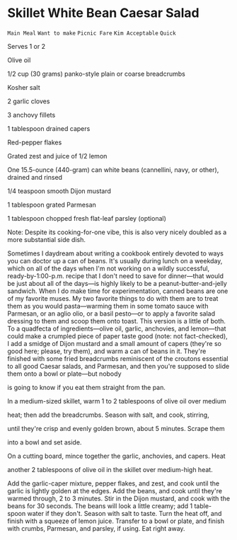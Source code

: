 # Skillet White Bean Caesar Salad

`Main Meal` `Want to make` `Picnic Fare` `Kim Acceptable` `Quick`

Serves 1 or 2

Olive oil

1/2 cup (30 grams) panko-style plain or coarse breadcrumbs

Kosher salt

2 garlic cloves

3 anchovy fillets

1 tablespoon drained capers

Red-pepper flakes

Grated zest and juice of 1/2 lemon

One 15.5-ounce (440-gram) can white beans (cannellini, navy, or other), drained and rinsed

1/4 teaspoon smooth Dijon mustard

1 tablespoon grated Parmesan

1 tablespoon chopped fresh flat-leaf parsley (optional)

Note: Despite its cooking-for-one vibe, this is also very nicely doubled as a more substantial side dish.

Sometimes I daydream about writing a cookbook entirely devoted to ways you can doctor up a can of beans. It's usually during lunch on a weekday, which on all of the days when I'm not working on a wildly successful, ready-by-1:00-p.m. recipe that I don't need to save for dinner—that would be just about all of the days—is highly likely to be a peanut-butter-and-jelly sandwich. When I do make time for experimentation, canned beans are one of my favorite muses. My two favorite things to do with them are to treat them as you would pasta—warming them in some tomato sauce with Parmesan, or an aglio olio, or a basil pesto—or to apply a favorite salad dressing to them and scoop them onto toast. This version is a little of both. To a quadfecta of ingredients—olive oil, garlic, anchovies, and lemon—that could make a crumpled piece of paper taste good (note: not fact-checked), I add a smidge of Dijon mustard and a small amount of capers (they're so good here; please, try them), and warm a can of beans in it. They're finished with some fried breadcrumbs reminiscent of the croutons essential to all good Caesar salads, and Parmesan, and then you're supposed to slide them onto a bowl or plate—but nobody

is going to know if you eat them straight from the pan.

In a medium-sized skillet, warm 1 to 2 tablespoons of olive oil over medium

heat; then add the breadcrumbs. Season with salt, and cook, stirring,

until they're crisp and evenly golden brown, about 5 minutes. Scrape them

into a bowl and set aside.

On a cutting board, mince together the garlic, anchovies, and capers. Heat

another 2 tablespoons of olive oil in the skillet over medium-high heat.

Add the garlic-caper mixture, pepper flakes, and zest, and cook until the garlic is lightly golden at the edges. Add the beans, and cook until they're warmed through, 2 to 3 minutes. Stir in the Dijon mustard, and cook with the beans for 30 seconds. The beans will look a little creamy; add 1 table- spoon water if they don't. Season with salt to taste. Turn the heat off, and finish with a squeeze of lemon juice. Transfer to a bowl or plate, and finish with crumbs, Parmesan, and parsley, if using. Eat right away.
